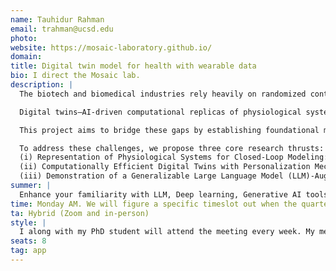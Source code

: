 ```yaml
---
name: Tauhidur Rahman 
email: trahman@ucsd.edu
photo: 
website: https://mosaic-laboratory.github.io/
domain: 
title: Digital twin model for health with wearable data
bio: I direct the Mosaic lab.
description: |
  The biotech and biomedical industries rely heavily on randomized controlled trials (RCTs) to evaluate the efficacy and safety of medical interventions, yet these trials are prohibitively expensive and time-consuming—costing an average of $1.3 billion per drug and spanning 10–15 years for market approval in the pharmaceutical sector. Similarly, preclinical animal testing adds significant financial and ethical burdens, with failure rates exceeding 85% when translating results to humans. In this proposal, we seek to address these inefficiencies by advancing digital twin technologies as a transformative paradigm in biomedical research and development.

  Digital twins—AI-driven computational replicas of physiological systems—have the potential to accelerate innovation by providing scalable, cost-effective, and ethically viable alternatives to conventional RCTs. They can simulate disease progression, predict patient responses to interventions, and enable in silico testing of therapeutics, reducing reliance on human and animal trials. However, major gaps hinder their widespread adoption, including (1) lack of standardized, generalizable representations of physiological systems across individuals and timescales, (2) computational inefficiencies in personalizing models for diverse populations, and (3) limited capacity for knowledge transfer between different interventions and treatment domains.

  This project aims to bridge these gaps by establishing foundational methods for scalable, personalized, and computationally efficient digital twins. Through advanced physiological modeling, knowledge graph integration, and large language model (LLM)-augmented frameworks, we will develop novel approaches to enhance prediction, personalization, and decision-support in biomedical innovation. Our proposed methods will not only improve the efficiency and reliability of digital twins but also provide a generalizable infrastructure applicable across diverse medical domains, including diabetes management, kidney dialysis, and substance use disorder interventions.

  To address these challenges, we propose three core research thrusts:  
  (i) Representation of Physiological Systems for Closed-Loop Modeling: We will develop featurization and representation learning techniques that generalize across diverse biomedical data types (from physiological signals to symptoms and comorbidities), ensuring adaptability across time scales (minutes to years) and population levels (individuals to cohorts).  
  (ii) Computationally Efficient Digital Twins with Personalization Mechanisms and Knowledge Graphs: We will design scalable, personalized digital twin models that dynamically identify similar individuals within a population to enhance forecasting accuracy for physiological states based on specific interventions. Additionally, we will integrate knowledge graphs to learn relationships between different interventions, allowing the model to extrapolate to novel treatment strategies.  
  (iii) Demonstration of a Generalizable Large Language Model (LLM)-Augmented Digital Twin Framework and Dashboard: We will implement and validate a scalable, interactive framework to support digital twin experimentation in multiple biomedical domains, including diabetes management, kidney dialysis, and substance use disorder interventions.
summer: |
  Enhance your familiarity with LLM, Deep learning, Generative AI tools and techniques.
time: Monday AM. We will figure a specific timeslot out when the quarter gets near and we know all of our schedules better.
ta: Hybrid (Zoom and in-person)
style: |
  I along with my PhD student will attend the meeting every week. My mentoring style is really to help you to know the right tools, help you to identify the intermediate goals and eventually ask challenging questions. Eventually the success will largely depend on you and your approach to tackle complex questions with lots of uncertainty. I want you to take leadership (almost consider this as an opportunity to write your paper or build your startup, just as an example) and I will be there to help you to navigate the complex landscape of uncertainty in research.
seats: 8
tag: app
---
```


